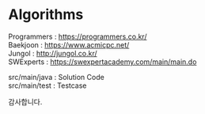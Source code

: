 # Algorithms

Programmers : https://programmers.co.kr/
<br>
Baekjoon : https://www.acmicpc.net/
<br>
Jungol : http://jungol.co.kr/
<br>
SWExperts : https://swexpertacademy.com/main/main.do
<br>

src/main/java : Solution Code
<br>
src/main/test : Testcase
<br>

감사합니다.
